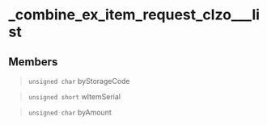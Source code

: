 # _combine_ex_item_request_clzo___list
 
## Members
 
> `unsigned char` byStorageCode
 
> `unsigned short` wItemSerial
 
> `unsigned char` byAmount
 
